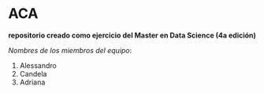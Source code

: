 # ACA
**repositorio creado como ejercicio del Master en Data Science (4a edición)**

*Nombres de los miembros del equipo*:
1. Alessandro
2. Candela
3. Adriana
